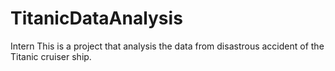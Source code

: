 # TitanicDataAnalysis
Intern
This is a project that analysis the data from disastrous accident of the Titanic cruiser ship.
